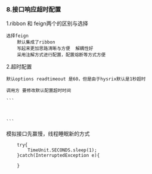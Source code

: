 ### 8.接口响应超时配置

1.ribbon 和 feign两个的区别与选择

    选择feign  
        默认集成了ribbon 
        写起来更加思路清晰与方便  解耦性好
        采用注解方式进行配置，配置熔断等方式方便

2.超时配置

    默认options readtimeout 是60，但是由于hysrix默认是1秒超时

    调用方 要修改默认配置超时时间

    ```



    ```

模拟接口先赢慢，线程睡眠新的方式

```
    try{
        TimeUnit.SECONDS.sleep(1);
    }catch(InterruptedException e){

    }


```
